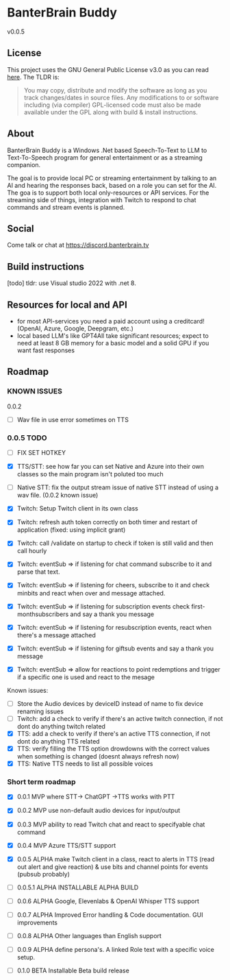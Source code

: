 # BanterBrain Buddy
v0.0.5

## License
This project uses the GNU General Public License v3.0 as you can read [here](./LICENSE.txt). The TLDR is:

>You may copy, distribute and modify the software as long as you track changes/dates in source files. Any modifications to or software including (via compiler) GPL-licensed code must also be made available under the GPL along with build & install instructions.

## About
BanterBrain Buddy is a Windows .Net based Speech-To-Text to LLM to Text-To-Speech program for general entertainment or as a streaming companion.

The goal is to provide local PC or streaming entertainment by talking to an AI and hearing the responses back, based on a role you can set for the AI. The goa is to support both local only-resources or API services.
For the streaming side of things, integration with Twitch to respond to chat commands and stream events is planned.

## Social
Come talk or chat at https://discord.banterbrain.tv

## Build instructions
[todo]
tldr: use Visual studio 2022 with .net 8. 

## Resources for local and API
- for most API-services you need a paid account using a creditcard! (OpenAI, Azure, Google, Deepgram, etc.)
- local based LLM's like GPT4All take significant resources; expect to need at least 8 GB memory for a basic model and a solid GPU if you want fast responses

## Roadmap

### KNOWN ISSUES
0.0.2
- [ ] Wav file in use error sometimes on TTS

### 0.0.5 TODO
- [ ] FIX SET HOTKEY

- [X] TTS/STT: see how far you can set Native and Azure into their own classes so the main program isn't poluted too much
- [ ] Native STT: fix the output stream issue of native STT instead of using a wav file. (0.0.2 known issue)
- [X] Twitch: Setup Twitch client in its own class
- [X] Twitch: refresh auth token correctly on both timer and restart of application (fixed: using implicit grant)
- [X] Twitch: call /validate on startup to check if token is still valid and then call hourly
- [X] Twitch: eventSub => if listening for chat command subscribe to it and parse that text.
- [X] Twitch: eventSub => if listening for cheers, subscribe to it and check minbits and react when over and message attached.
- [X] Twitch: eventSub => if listening for subscription events check first-monthsubscribers and say a thank you message
- [X] Twitch: eventSub => if listening for resubscription events, react when there's a message attached
- [X] Twitch: eventSub => if listening for giftsub events and say a thank you message
- [X] Twitch: eventSub => allow for reactions to point redemptions and trigger if a specific one is used and react to the mesage

Known issues:
- [	] Store the Audio devices by deviceID instead of name to fix device renaming issues
- [ ] Twitch: add a check to verify if there's an active twitch connection, if not dont do anything twitch related
- [X] TTS: add a check to verify if there's an active TTS connection, if not dont do anything TTS related
- [X] TTS: verify filling the TTS option drowdowns with the correct values when something is changed (doesnt always refresh now)
- [X] TTS: Native TTS needs to list all possible voices

### Short term roadmap
- [X] 0.0.1 MVP where STT-> ChatGPT ->TTS works with PTT
- [X] 0.0.2 MVP use non-default audio devices for input/output
- [X] 0.0.3 MVP ability to read Twitch chat and react to specifyable chat command
- [X] 0.0.4 MVP Azure TTS/STT support
- [X] 0.0.5 ALPHA make Twitch client in a class, react to alerts in TTS (read out alert and give reaction) & use bits and channel points for events (pubsub probably)
- [ ] 0.0.5.1 ALPHA INSTALLABLE ALPHA BUILD
- [ ] 0.0.6 ALPHA Google, Elevenlabs & OpenAI Whisper TTS support 
- [ ] 0.0.7 ALPHA Improved Error handling & Code documentation. GUI improvements
- [	] 0.0.8 ALPHA Other languages than English support
- [ ] 0.0.9 ALPHA define persona's. A linked Role text with a specific voice setup.
- [ ] 0.1.0 BETA Installable Beta build release


